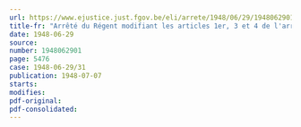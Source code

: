 ```yaml
---
url: https://www.ejustice.just.fgov.be/eli/arrete/1948/06/29/1948062901/justel
title-fr: "Arrêté du Régent modifiant les articles 1er, 3 et 4 de l'arrêté royal du 31 août 1936 réglant l'amortissement des actions privilégiées de la Société nationale des Chemins de Fer belges (1ère tranche)"
date: 1948-06-29
source:
number: 1948062901
page: 5476
case: 1948-06-29/31
publication: 1948-07-07
starts:
modifies:
pdf-original:
pdf-consolidated:
---
```



